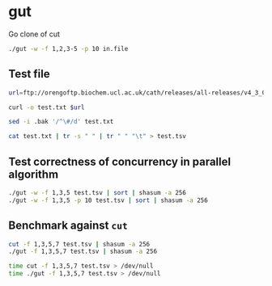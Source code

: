 # gut
Go clone of cut

```sh
./gut -w -f 1,2,3-5 -p 10 in.file
```
## Test file

```sh
url=ftp://orengoftp.biochem.ucl.ac.uk/cath/releases/all-releases/v4_3_0/cath-classification-data/cath-domain-list-v4_3_0.txt

curl -o test.txt $url

sed -i .bak '/^\#/d' test.txt

cat test.txt | tr -s " " | tr " " "\t" > test.tsv
```

## Test correctness of concurrency in parallel algorithm

```sh
./gut -w -f 1,3,5 test.tsv | sort | shasum -a 256
./gut -w -f 1,3,5 -p 10 test.tsv | sort | shasum -a 256
```

## Benchmark against `cut`

```sh
cut -f 1,3,5,7 test.tsv | shasum -a 256
./gut -f 1,3,5,7 test.tsv | shasum -a 256

time cut -f 1,3,5,7 test.tsv > /dev/null
time ./gut -f 1,3,5,7 test.tsv > /dev/null
```